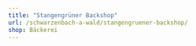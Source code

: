 ```yaml
---
title: "Stangengrüner Backshop"
url: /schwarzenbach-a-wald/stangengruener-backshop/
shop: Bäckerei
---
```

